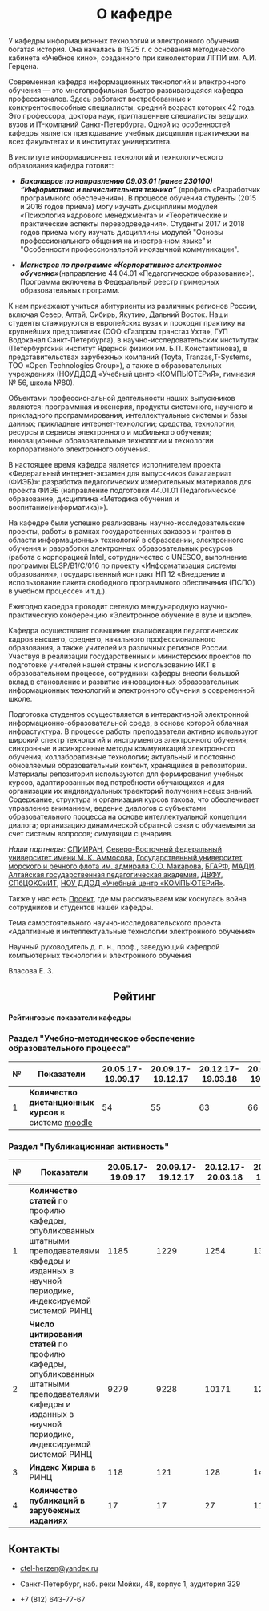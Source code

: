 # <p align='center'> О кафедре </p>
У кафедры информационных технологий и электронного обучения богатая история. Она началась в 1925 г. с основания методического кабинета «Учебное кино», созданного при кинолектории ЛГПИ им. А.И. Герцена.

Современная кафедра информационных технологий и электронного обучения — это многопрофильная быстро развивающаяся кафедра профессионалов. Здесь работают востребованные и конкурентоспособные специалисты, средний возраст которых 42 года. Это профессора, доктора наук, приглашенные специалисты ведущих вузов и IT-компаний Санкт-Петербурга. Одной из особенностей кафедры является преподавание учебных дисциплин практически на всех факультетах и в институтах университета.

В институте информационных технологий и технологического образования кафедра готовит:

* ***Бакалавров по направлению 09.03.01 (ранее 230100) “Информатика и вычислительная техника”*** (профиль «Разработчик программного обеспечения»). В процессе обучения студенты (2015 и 2016 годов приема) могу изучать дисциплины модулей «Психология кадрового менеджмента» и «Теоретические и практические аспекты переводоведения». Студенты 2017 и 2018 годов приема могу изучать дисциплины модулей "Основы професcионального общения на иностранном языке" и "Особенности профеcсиональной иноязычной коммуникации".

* ***Магистров по программе «Корпоративное электронное обучение»***(направление 44.04.01 «Педагогическое образование»). Программа включена в Федеральный реестр примерных образовательных программ.

К нам приезжают учиться абитуриенты из различных регионов России, включая Север, Алтай, Сибирь, Якутию, Дальний Восток. Наши студенты стажируются в европейских вузах и проходят практику на крупнейших предприятиях (ООО «Газпром трансгаз Ухта», ГУП Водоканал Санкт-Петербурга), в научно-исследовательских институтах (Петербургский институт Ядерной физики им. Б.П. Константинова), в представительствах зарубежных компаний (Toyta, Tranzas,T-Systems, ТОО «Open Technologies Group»), а также в образовательных учреждениях (НОУДДОД «Учебный центр «КОМПЬЮТЕРиЯ», гимназия № 56, школа №80).

Объектами профессиональной деятельности наших выпускников являются: программная инженерия, продукты системного, научного и прикладного программирования, интеллектуальные системы и базы данных; прикладные интернет-технологии; средства, технологии, ресурсы и сервисы электронного и мобильного обучения; инновационные образовательные технологии и технологии корпоративного электронного обучения.

В настоящее время кафедра является исполнителем проекта «Федеральный интернет-экзамен для выпускников бакалавриат (ФИЭБ)»: разработка педагогических измерительных материалов для проекта ФИЭБ (направление подготовки 44.01.01 Педагогическое образование, дисциплина «Методика обучения и воспитание(информатика)»).

На кафедре были успешно реализованы научно-исследовательские проекты, работы в рамках государственных заказов и грантов в области информационных технологий в образовании, электронного обучения и разработки электронных образовательных ресурсов (работа с корпорацией Intel, сотрудничество с UNESCO, выполнение программы ELSP/B1/C/016 по проекту «Информатизация системы образования», государственный контракт НП 12 «Внедрение и использование пакета свободного программного обеспечения (ПСПО) в учебном процессе» и т.д.).

Ежегодно кафедра проводит сетевую международную научно-практическую конференцию «Электронное обучение в вузе и школе».

Кафедра осуществляет повышение квалификации педагогических кадров высшего, среднего, начального профессионального образования, а также учителей из различных регионов России. Участвуя в реализации государственных и министерских проектов по подготовке учителей нашей страны к использованию ИКТ в образовательном процессе, сотрудники кафедры внесли большой вклад в становление и развитие инновационных образовательных информационных технологий и электронного обучения в современной школе.

Подготовка студентов осуществляется в интерактивной электронной информационно-образовательной среде, в основе которой облачная инфрастуктура. В процессе работы преподаватели активно используют широкий спектр технологий и инструментов электронного обучения; синхронные и асинхронные методы коммуникаций электронного обучения; коллаборативные технологии; актуальный и постоянно обновляемый образовательный контент, хранящийся в репозитории. Материалы репозитория используются для формирования учебных курсов, адаптированных под потребности обучающихся и для организации их индивидуальных траекторий получения новых знаний. Содержание, структура и организация курсов такова, что обеспечивает управление вниманием, ведение диалогов с субъектами образовательного процесса на основе интеллектуальной концепции диалога; организацию динамической обратной связи с обучаемыми за счет системы вопросов; симуляции сценариев.

*Наши партнеры:* [СПИИРАН](http://www.spiiras.nw.ru/ "Федеральное государственное бюджетное учреждение науки Санкт-Петербургский институт информатики и автоматизации Российской академии наук"), [Северо-Восточный федеральный университет имени М. К. Аммосова](https://www.s-vfu.ru/), [Государственный университет морского и речного флота им. адмирала С.О. Макарова](https://gumrf.ru/), [БГАРФ](http://bgarf.ru/ "Балтийская государственная академия рыбопромыслового флота"), [МАДИ](http://www.madi.ru/ "Московский автомобильно-дорожный государственный технический университет"), [Алтайская государственная педагогическая академия](https://www.altspu.ru/), [ДВФУ](https://www.dvfu.ru/ "Дальневосточный федеральный университет"), [СПбЦОКОиИТ](https://rcokoit.ru/ "Санкт-Петербургский центр оценки качества образования и информационных технологий"), [НОУ ДДОД «Учебный центр «КОМПЬЮТЕРиЯ»](https://e-computeria.ru/).

Также у нас есть [Проект](https://ict.herzen.spb.ru/department/about-us/ww2 "Вклад моей семьи в Победу в Великой Отечественной Войне"), где мы рассказываем как коснулась война сотрудников и студентов нашей кафедры.

Тема самостоятельного научно-исследовательского проекта «Адаптивные и интеллектуальные технологии электронного обучения»

Научный руководитель д. п. н., проф., заведующий кафедрой компьютерных технологий и электронного обучения

Власова Е. З.

## <p align='center'> Рейтинг </p>

#### Рейтинговые показатели кафедры

### Раздел "Учебно-методическое обеспечение образовательного процесса"

| № | Показатели                                                                          | 20.05.17- 19.09.17 | 20.09.17- 19.12.17 | 20.12.17- 19.03.18 | 20.03.18- 19.05.18 | 20.05.18- 19.09.18 | 20.09.18- 19.12.18 |
|---|-------------------------------------------------------------------------------------|--------------------|--------------------|--------------------|--------------------|--------------------|--------------------|
| 1 | **Количество дистанционных курсов** в системе [moodle](https://moodle.herzen.spb.ru/) | 54                 | 55                 | 63                 | 66                 | 85                 | 102                |

### Раздел "Публикационная активность"

| № | Показатели                                                                                                                                                   | 20.05.17- 19.09.17 | 20.09.17- 19.12.17 | 20.12.17- 20.03.18 | 20.09.18- 19.12.18 |
|---|--------------------------------------------------------------------------------------------------------------------------------------------------------------|--------------------|--------------------|--------------------|--------------------|
| 1 | **Количество статей** по профилю кафедры, опубликованных штатными преподавателями кафедры и изданных в научной периодике, индексируемой системой РИНЦ        | 1185               | 1229               | 1254               | 1395               |
| 2 | **Число цитирования статей** по профилю кафедры, опубликованных штатными преподавателями кафедры и изданных в научной периодике, индексируемой системой РИНЦ | 9279               | 9228               | 10171              | 12085              |
| 3 | **Индекс Хирша** в РИНЦ                                                                                                                                      | 118                | 121                | 128                | 141                |
| 4 | **Количество публикаций в зарубежных изданиях**                                                            | 17                 | 17                 | 27                 | 11                 |

## Контакты

* ctel-herzen@yandex.ru

* Санкт-Петербург, наб. реки Мойки, 48, корпус 1, аудитория 329

* +7 (812) 643-77-67
